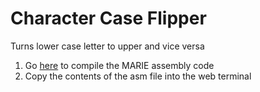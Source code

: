 # Character Case Flipper
Turns lower case letter to upper and vice versa

1. Go [here](https://marie.js.org/) to compile the MARIE assembly code
2. Copy the contents of the asm file into the web terminal

